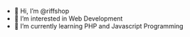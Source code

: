 - 👋 Hi, I’m @riffshop
- 👀 I’m interested in Web Development
- 🌱 I’m currently learning PHP and Javascript Programming

<!---
riffshop/riffshop is a ✨ special ✨ repository because its `README.md` (this file) appears on your GitHub profile.
You can click the Preview link to take a look at your changes.
--->
